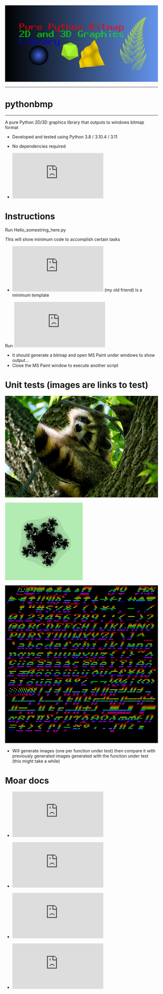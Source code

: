 [![AppID](https://github.com/TechnoTanuki/Python_BMP/blob/main/assets/Hello_GithubID.png)](https://github.com/TechnoTanuki/Python_BMP/blob/main/samples/Hello_APP_Github_ID.py)
___________
# pythonbmp
___________
A pure Python 2D/3D graphics library that outputs to windows bitmap format
* Developed and tested using Python 3.8 / 3.10.4 / 3.11
* No dependencies required

* ![API Reference](https://github.com/TechnoTanuki/Python_BMP/blob/main/docs/BitmapLib_Doc.md)

# Instructions

Run Hello_somestring_here.py

This will show minimum code to accomplish certain tasks

* ![Hello_Darkness.py](https://github.com/TechnoTanuki/Python_BMP/blob/main/samples/Hello_Darkness.py) (my old friend) is a minimum template

Run ![Features_Speedtest.py](https://github.com/TechnoTanuki/Python_BMP/blob/main/Features_Speedtest.py)

* It should generate a bitmap and open MS Paint under windows to show output...
* Close the MS Paint window to execute another script

# Unit tests (images are links to test)

[![Picmanip](https://github.com/TechnoTanuki/Python_BMP/blob/main/assets/test_images/raccoon-flipXYcircregion.bmp)](https://github.com/TechnoTanuki/Python_BMP/blob/main/test_picturemanipulation.py)

[![Fractals](https://github.com/TechnoTanuki/Python_BMP/blob/main/assets/fractals/multijulia.bmp)](https://github.com/TechnoTanuki/Python_BMP/blob/main/test_fractals.py)

[![Text](https://github.com/TechnoTanuki/Python_BMP/blob/main/assets/fonts/8x8x4px1cs024bitplotitalicstring2filebc0cmulti.bmp)](https://github.com/TechnoTanuki/Python_BMP/blob/main/test_fonts.py)

* Will generate images (one per function under test) then compare it with previously generated images generated with the function under test (this might take a while)


# Moar docs

* ![Hello Graphics](https://github.com/TechnoTanuki/Python_BMP/blob/main/docs/Hello_Graphics.md)

* ![Hello Text](https://github.com/TechnoTanuki/Python_BMP/blob/main/docs/Hello_Text.md)

* ![Hello Fractals](https://github.com/TechnoTanuki/Python_BMP/blob/main/docs/Hello_Fractals.md)

* ![Hello Image Processing](https://github.com/TechnoTanuki/Python_BMP/blob/main/docs/Hello_Image_Processing.md)

